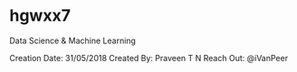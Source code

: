 # hgwxx7
Data Science &amp; Machine Learning 

Creation Date: 31/05/2018
Created By: Praveen T N
Reach Out: @iVanPeer
